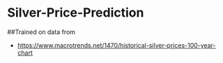 # Silver-Price-Prediction

##Trained on data from 
- https://www.macrotrends.net/1470/historical-silver-prices-100-year-chart


